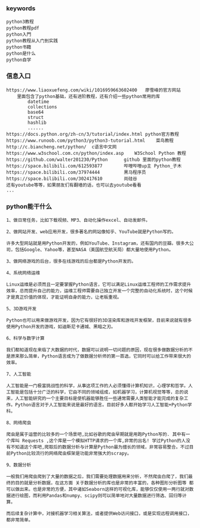 ### keywords
    python3教程
    python教程pdf
    python入門
    python教程从入门到实践
    python书籍
    python是什么
    python自学

### 信息入口
    https://www.liaoxuefeng.com/wiki/1016959663602400   廖雪峰的官方网站
        里面包含了python基础，还有进阶教程，还有介绍一些python常用的库
            datetime
            collections
            base64
            struct
            hashlib
            ......
    https://docs.python.org/zh-cn/3/tutorial/index.html python官方教程
    https://www.runoob.com/python3/python3-tutorial.html    菜鸟教程
    http://c.biancheng.net/python/  c语言中文网
    https://www.w3school.com.cn/python/index.asp    W3School Python 教程
    https://github.com/walter201230/Python      github 里面的python教程
    https://space.bilibili.com/612593877        哔哩哔哩up主 Python_子木
    https://space.bilibili.com/37974444         黑马程序员
    https://space.bilibili.com/302417610        尚硅谷
    还有youtube等等，如果朋友们有翻墙的话，也可以去youtube看看
    ...
### python能干什么
    1、做日常任务，比如下载视频、MP3、自动化操作excel、自动发邮件。

    2、做网站开发、web应用开发，很多著名的网站像知乎、YouTube就是Python写的。

    许多大型网站就是用Python开发的，例如YouTube、Instagram，还有国内的豆瓣。很多大公司，包括Google、Yahoo等，甚至NASA（美国航空航天局）都大量地使用Python。

    3、做网络游戏的后台，很多在线游戏的后台都是Python开发的。

    4、系统网络运维

    Linux运维是必须而且一定要掌握Python语言，它可以满足Linux运维工程师的工作需求提升效率，总而提升自己的能力，运维工程师需要自己独立开发一个完整的自动化系统时，这个时候才是真正价值的体现，才能证明自身的能力，让老板重视。

    5、3D游戏开发

    Python也可以用来做游戏开发，因为它有很好的3D渲染库和游戏开发框架，目前来说就有很多使用Python开发的游戏，如迪斯尼卡通城、黑暗之刃。

    6、科学与数字计算

    我们都知道现在来临了大数据的时代，数据可以说明一切问题的原因，现在很多做数据分析的不是原来那么简单，Python语言成为了做数据分析师的第一首选，它同时可以给工作带来很大的效率。

    7、人工智能

    人工智能是一门极富挑战性的科学，从事这项工作的人必须懂得计算机知识，心理学和哲学。人工智能是包括十分广泛的科学，它由不同的领域组成，如机器学习，计算机视觉等等，总的说来，人工智能研究的一个主要目标是使机器能够胜任一些通常需要人类智能才能完成的复杂工作。Python语言对于人工智能来说是最好的语言。目前好多人都开始学习人工智能+Python学科。

    8、网络爬虫

    爬虫是属于运营的比较多的一个场景吧,比如谷歌的爬虫早期就是用跑Python写的. 其中有一个库叫 Requests ,这个库是一个模拟HTTP请求的一个库,非常的出名! 学过Python的人没有不知道这个库吧,爬取后的数据分析与计算是Python最为擅长的领域，非常容易整合。不过目前Python比较流行的网络爬虫框架是功能非常强大的scrapy。

    9、数据分析

    一般我们用爬虫爬到了大量的数据之后，我们需要处理数据用来分析，不然爬虫白爬了，我们最终的目的就是分析数据，在这方面 关于数据分析的库也是非常的丰富的，各种图形分析图等 都可以做出来。也是非常的方便，其中诸如Seaborn这样的可视化库，能够仅仅使用一两行就对数据进行绘图，而利用Pandas和numpy、scipy则可以简单地对大量数据进行筛选、回归等计算。

    而后续复杂计算中，对接机器学习相关算法，或者提供Web访问接口，或是实现远程调用接口，都非常简单。
